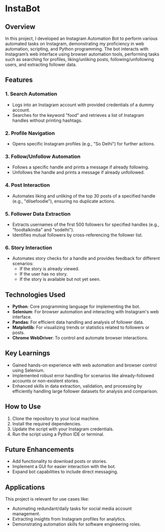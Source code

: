 # InstaBot

## Overview

In this project, I developed an Instagram Automation Bot to perform various automated tasks on Instagram, demonstrating my proficiency in web automation, scripting, and Python programming. The bot interacts with Instagram’s web interface using browser automation tools, performing tasks such as searching for profiles, liking/unliking posts, following/unfollowing users, and extracting follower data.

## Features

### 1. **Search Automation**
- Logs into an Instagram account with provided credentials of a dummy account.
- Searches for the keyword "food" and retrieves a list of Instagram handles without printing hashtags.

### 2. **Profile Navigation**
- Opens specific Instagram profiles (e.g., "So Delhi") for further actions.

### 3. **Follow/Unfollow Automation**
- Follows a specific handle and prints a message if already following.
- Unfollows the handle and prints a message if already unfollowed.

### 4. **Post Interaction**
- Automates liking and unliking of the top 30 posts of a specified handle (e.g., "dilsefoodie"), ensuring no duplicate actions.

### 5. **Follower Data Extraction**
- Extracts usernames of the first 500 followers for specified handles (e.g., "foodtalkindia" and "sodelhi").
- Identifies mutual followers by cross-referencing the follower list.

### 6. **Story Interaction**
- Automates story checks for a handle and provides feedback for different scenarios:
  - If the story is already viewed.
  - If the user has no story.
  - If the story is available but not yet seen.

## Technologies Used
- **Python**: Core programming language for implementing the bot.
- **Selenium**: For browser automation and interacting with Instagram's web interface.
- **Pandas**: For efficient data handling and analysis of follower data.
- **Matplotlib**: For visualizing trends or statistics related to followers or posts.
- **Chrome WebDriver**: To control and automate browser interactions.

## Key Learnings
- Gained hands-on experience with web automation and browser control using Selenium.
- Implemented robust error handling for scenarios like already-followed accounts or non-existent stories.
- Enhanced skills in data extraction, validation, and processing by efficiently handling large follower datasets for analysis and comparison.

## How to Use
1. Clone the repository to your local machine.
2. Install the required dependencies.
3. Update the script with your Instagram credentials.
4. Run the script using a Python IDE or terminal.

## Future Enhancements

- Add functionality to download posts or stories.
- Implement a GUI for easier interaction with the bot.
- Expand bot capabilities to include direct messaging.

## Applications
This project is relevant for use cases like:

- Automating redundant/daily tasks for social media account management.
- Extracting insights from Instagram profiles for analytics.
- Demonstrating automation skills for software engineering roles.
